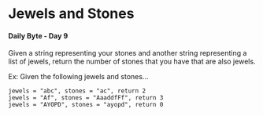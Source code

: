 # Jewels and Stones
#### Daily Byte - Day 9

Given a string representing your stones and another string representing a list of jewels, return the number of stones that you have that are also jewels.

Ex: Given the following jewels and stones...
```
jewels = "abc", stones = "ac", return 2
jewels = "Af", stones = "AaaddfFf", return 3
jewels = "AYOPD", stones = "ayopd", return 0
```
